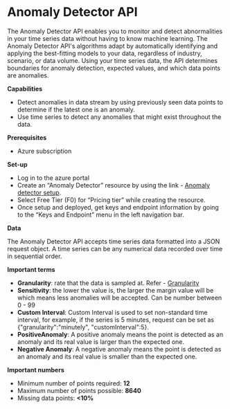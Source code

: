 # Anomaly Detector API

The Anomaly Detector API enables you to monitor and detect abnormalities in your time series data without having to know machine learning. The Anomaly Detector API's algorithms adapt by automatically identifying and applying the best-fitting models to your data, regardless of industry, scenario, or data volume. Using your time series data, the API determines boundaries for anomaly detection, expected values, and which data points are anomalies.

**Capabilities**
* Detect anomalies in data stream by using previously seen data points to determine if the latest one is an anomaly.
* Use time series to detect any anomalies that might exist throughout the data.

**Prerequisites**
* Azure subscription

**Set-up**
* Log in to the azure portal
* Create an “Anomaly Detector” resource by using the link - [Anomaly detector setup](https://portal.azure.com/#create/Microsoft.CognitiveServicesAnomalyDetector).
* Select Free Tier (F0) for “Pricing tier” while creating the resource.
* Once setup and deployed, get keys and endpoint information by going to the “Keys and Endpoint” menu in the left navigation bar.

**Data**

The Anomaly Detector API accepts time series data formatted into a JSON request object. A time series can be any numerical data recorded over time in sequential order.

**Important terms**
* **Granularity**: rate that the data is sampled at. Refer - [Granularity](https://docs.microsoft.com/en-us/dotnet/api/microsoft.azure.cognitiveservices.anomalydetector.models.granularity?view=azure-dotnet-preview)
* **Sensitivity**: the lower the value is, the larger the margin value will be which means less anomalies will be accepted. Can be number between 0 - 99
* **Custom Interval**: Custom Interval is used to set non-standard time interval, for example, if the series is 5 minutes, request can be set as {"granularity":"minutely", "customInterval":5}.
* **PositiveAnomaly**: A positive anomaly means the point is detected as an anomaly and its real value is larger than the expected one.
* **Negative Anomaly**: A negative anomaly means the point is detected as an anomaly and its real value is smaller than the expected one.

**Important numbers**
* Minimum number of points required: **12**
* Maximum number of points possible: **8640**
* Missing data points: **<10%**
